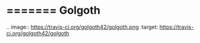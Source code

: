 =======
Golgoth
=======

.. image:: https://travis-ci.org/golgoth42/golgoth.png
  :target: https://travis-ci.org/golgoth42/golgoth